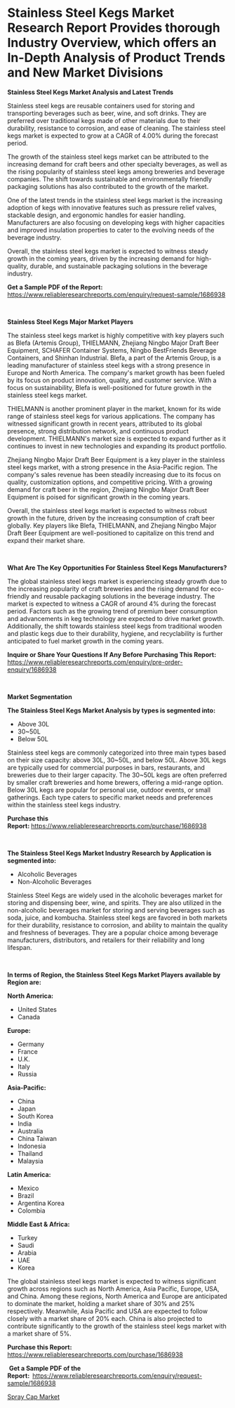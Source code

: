<p><h1>Stainless Steel Kegs Market Research Report Provides thorough Industry Overview, which offers an In-Depth Analysis of Product Trends and New Market Divisions</h1></p><p><strong>Stainless Steel Kegs Market Analysis and Latest Trends</strong></p>
<p><p>Stainless steel kegs are reusable containers used for storing and transporting beverages such as beer, wine, and soft drinks. They are preferred over traditional kegs made of other materials due to their durability, resistance to corrosion, and ease of cleaning. The stainless steel kegs market is expected to grow at a CAGR of 4.00% during the forecast period.</p><p>The growth of the stainless steel kegs market can be attributed to the increasing demand for craft beers and other specialty beverages, as well as the rising popularity of stainless steel kegs among breweries and beverage companies. The shift towards sustainable and environmentally friendly packaging solutions has also contributed to the growth of the market.</p><p>One of the latest trends in the stainless steel kegs market is the increasing adoption of kegs with innovative features such as pressure relief valves, stackable design, and ergonomic handles for easier handling. Manufacturers are also focusing on developing kegs with higher capacities and improved insulation properties to cater to the evolving needs of the beverage industry.</p><p>Overall, the stainless steel kegs market is expected to witness steady growth in the coming years, driven by the increasing demand for high-quality, durable, and sustainable packaging solutions in the beverage industry.</p></p>
<p><strong>Get a Sample PDF of the Report:&nbsp;</strong> <a href="https://www.reliableresearchreports.com/enquiry/request-sample/1686938">https://www.reliableresearchreports.com/enquiry/request-sample/1686938</a></p>
<p>&nbsp;</p>
<p><strong>Stainless Steel Kegs Major Market Players</strong></p>
<p><p>The stainless steel kegs market is highly competitive with key players such as Blefa (Artemis Group), THIELMANN, Zhejiang Ningbo Major Draft Beer Equipment, SCHAFER Container Systems, Ningbo BestFriends Beverage Containers, and Shinhan Industrial. Blefa, a part of the Artemis Group, is a leading manufacturer of stainless steel kegs with a strong presence in Europe and North America. The company's market growth has been fueled by its focus on product innovation, quality, and customer service. With a focus on sustainability, Blefa is well-positioned for future growth in the stainless steel kegs market.</p><p>THIELMANN is another prominent player in the market, known for its wide range of stainless steel kegs for various applications. The company has witnessed significant growth in recent years, attributed to its global presence, strong distribution network, and continuous product development. THIELMANN's market size is expected to expand further as it continues to invest in new technologies and expanding its product portfolio.</p><p>Zhejiang Ningbo Major Draft Beer Equipment is a key player in the stainless steel kegs market, with a strong presence in the Asia-Pacific region. The company's sales revenue has been steadily increasing due to its focus on quality, customization options, and competitive pricing. With a growing demand for craft beer in the region, Zhejiang Ningbo Major Draft Beer Equipment is poised for significant growth in the coming years.</p><p>Overall, the stainless steel kegs market is expected to witness robust growth in the future, driven by the increasing consumption of craft beer globally. Key players like Blefa, THIELMANN, and Zhejiang Ningbo Major Draft Beer Equipment are well-positioned to capitalize on this trend and expand their market share.</p></p>
<p>&nbsp;</p>
<p><strong>What Are The Key Opportunities For Stainless Steel Kegs Manufacturers?</strong></p>
<p><p>The global stainless steel kegs market is experiencing steady growth due to the increasing popularity of craft breweries and the rising demand for eco-friendly and reusable packaging solutions in the beverage industry. The market is expected to witness a CAGR of around 4% during the forecast period. Factors such as the growing trend of premium beer consumption and advancements in keg technology are expected to drive market growth. Additionally, the shift towards stainless steel kegs from traditional wooden and plastic kegs due to their durability, hygiene, and recyclability is further anticipated to fuel market growth in the coming years.</p></p>
<p><strong>Inquire or Share Your Questions If Any Before Purchasing This Report:</strong> <a href="https://www.reliableresearchreports.com/enquiry/pre-order-enquiry/1686938">https://www.reliableresearchreports.com/enquiry/pre-order-enquiry/1686938</a></p>
<p>&nbsp;</p>
<p><strong>Market Segmentation</strong></p>
<p><strong>The Stainless Steel Kegs Market Analysis by types is segmented into:</strong></p>
<p><ul><li>Above 30L</li><li>30~50L</li><li>Below 50L</li></ul></p>
<p><p>Stainless steel kegs are commonly categorized into three main types based on their size capacity: above 30L, 30~50L, and below 50L. Above 30L kegs are typically used for commercial purposes in bars, restaurants, and breweries due to their larger capacity. The 30~50L kegs are often preferred by smaller craft breweries and home brewers, offering a mid-range option. Below 30L kegs are popular for personal use, outdoor events, or small gatherings. Each type caters to specific market needs and preferences within the stainless steel kegs industry.</p></p>
<p><strong>Purchase this Report:&nbsp;</strong><a href="https://www.reliableresearchreports.com/purchase/1686938">https://www.reliableresearchreports.com/purchase/1686938</a></p>
<p>&nbsp;</p>
<p><strong>The Stainless Steel Kegs Market Industry Research by Application is segmented into:</strong></p>
<p><ul><li>Alcoholic Beverages</li><li>Non-Alcoholic Beverages</li></ul></p>
<p><p>Stainless Steel Kegs are widely used in the alcoholic beverages market for storing and dispensing beer, wine, and spirits. They are also utilized in the non-alcoholic beverages market for storing and serving beverages such as soda, juice, and kombucha. Stainless steel kegs are favored in both markets for their durability, resistance to corrosion, and ability to maintain the quality and freshness of beverages. They are a popular choice among beverage manufacturers, distributors, and retailers for their reliability and long lifespan.</p></p>
<p>&nbsp;</p>
<p><strong>In terms of Region, the Stainless Steel Kegs Market Players available by Region are:</strong></p>
<p>
    <p> <strong> North America: </strong>
        <ul>
            <li>United States</li>
            <li>Canada</li>
        </ul>
        </p> 
    <p> <strong> Europe: </strong>
        <ul>
            <li>Germany</li>
            <li>France</li>
            <li>U.K.</li>
            <li>Italy</li>
            <li>Russia</li>
        </ul>
        </p> 
    <p> <strong> Asia-Pacific: </strong>
        <ul>
            <li>China</li>
            <li>Japan</li>
            <li>South Korea</li>
            <li>India</li>
            <li>Australia</li>
            <li>China Taiwan</li>
            <li>Indonesia</li>
            <li>Thailand</li>
            <li>Malaysia</li>
        </ul>
        </p> 
    <p> <strong> Latin America: </strong>
        <ul>
            <li>Mexico</li>
            <li>Brazil</li>
            <li>Argentina Korea</li>
            <li>Colombia</li>
        </ul>
        </p> 
    <p> <strong> Middle East & Africa: </strong>
        <ul>
            <li>Turkey</li>
            <li>Saudi</li>
            <li>Arabia</li>
            <li>UAE</li>
            <li>Korea</li>
        </ul>
    </p>
    </p>
<p><p>The global stainless steel kegs market is expected to witness significant growth across regions such as North America, Asia Pacific, Europe, USA, and China. Among these regions, North America and Europe are anticipated to dominate the market, holding a market share of 30% and 25% respectively. Meanwhile, Asia Pacific and USA are expected to follow closely with a market share of 20% each. China is also projected to contribute significantly to the growth of the stainless steel kegs market with a market share of 5%.</p></p>
<p><strong>Purchase this Report: </strong><a href="https://www.reliableresearchreports.com/purchase/1686938">https://www.reliableresearchreports.com/purchase/1686938</a></p>
<p>&nbsp;<strong>Get a Sample PDF of the Report:&nbsp;&nbsp;</strong><a href="https://www.reliableresearchreports.com/enquiry/request-sample/1686938">https://www.reliableresearchreports.com/enquiry/request-sample/1686938</a></p>
<p><strong></strong></p>
<p><p><a href="https://github.com/NorbertYates/Market-Research-Report-List-4/blob/main/spray-cap-market.md">Spray Cap Market</a></p></p>
